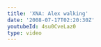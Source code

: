 ```yaml
---
title: 'XNA: Alex walking'
date: '2008-07-17T02:20:30Z'
youtubeId: 4su0CveLaz0
type: video
---
```


